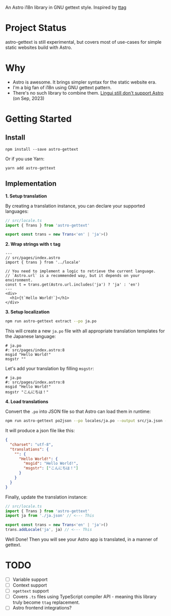 An Astro i18n library in GNU gettext style. Inspired by [ttag](https://ttag.js.org/)

# Project Status

astro-gettext is still experimental, but covers most of use-cases for simple static websites build with Astro.

# Why

- Astro is awesome. It brings simpler syntax for the static website era.
- I'm a big fan of i18n using GNU gettext pattern.
- There's no such library to combine them. [Lingui still don't support Astro](https://github.com/lingui/js-lingui/issues/1640) (on Sep, 2023)

# Getting Started

## Install

```
npm install --save astro-gettext
```

Or if you use Yarn:

```
yarn add astro-gettext
```

## Implementation

**1. Setup translation**

By creating a translation instance, you can declare your supported languages:

```ts
// src/locale.ts
import { Trans } from 'astro-gettext'

export const trans = new Trans<'en' | 'ja'>()
```

**2. Wrap strings with `t` tag**

```astro
---
// src/pages/index.astro
import { trans } from '../locale'

// You need to implement a logic to retrieve the current language.
// `Astro.url` is a recommended way, but it depends on your environment.
const t = trans.get(Astro.url.includes('ja') ? 'ja' : 'en')
---
<div>
  <h1>{t`Hello World!`}</h1>
</div>
```

**3. Setup localization**

```sh
npm run astro-gettext extract --po ja.po
```

This will create a new `ja.po` file with all appropriate translation templates for the Japanese language:

```po
# ja.po
#: src/pages/index.astro:8
msgid "Hello World!"
msgstr ""
```

Let's add your translation by filling `msgstr`:

```po
# ja.po
#: src/pages/index.astro:8
msgid "Hello World!"
msgstr "こんにちは！"
```

**4. Load translations**

Convert the `.po` into JSON file so that Astro can load them in runtime:

```sh
npm run astro-gettext po2json --po locales/ja.po --output src/ja.json --pretty
```

It will produce a json file like this:

```json
{
  "charset": "utf-8",
  "translations": {
    "": {
      "Hello World!": {
        "msgid": "Hello World!",
        "msgstr": ["こんにちは！"]
      }
    }
  }
}
```

Finally, update the translation instance:

```ts
// src/locale.ts
import { Trans } from 'astro-gettext'
import ja from './ja.json' // <--- This

export const trans = new Trans<'en' | 'ja'>()
trans.addLocale('ja', ja) // <--- This
```

Well Done! Then you will see your Astro app is translated, in a manner of gettext.

# TODO

- [ ] Variable support
- [ ] Context support
- [ ] `ngettext` support
- [ ] Covers `.ts` files using TypeScript compiler API - meaning this library truly become `ttag` replacement.
- [ ] Astro frontend integrations?
